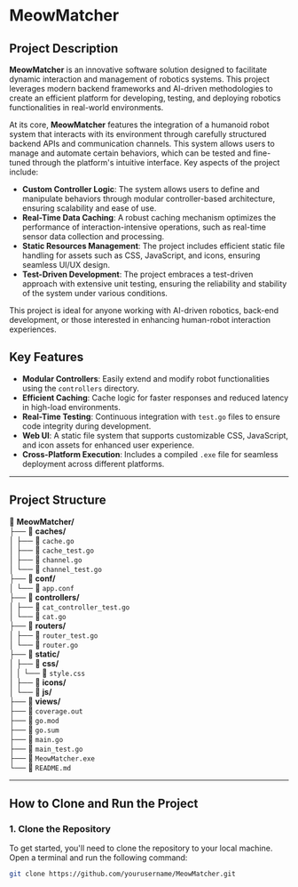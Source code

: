 # MeowMatcher

## Project Description

**MeowMatcher** is an innovative software solution designed to facilitate dynamic interaction and management of robotics systems. This project leverages modern backend frameworks and AI-driven methodologies to create an efficient platform for developing, testing, and deploying robotics functionalities in real-world environments. 

At its core, **MeowMatcher** features the integration of a humanoid robot system that interacts with its environment through carefully structured backend APIs and communication channels. This system allows users to manage and automate certain behaviors, which can be tested and fine-tuned through the platform's intuitive interface. Key aspects of the project include:

- **Custom Controller Logic**: The system allows users to define and manipulate behaviors through modular controller-based architecture, ensuring scalability and ease of use.
- **Real-Time Data Caching**: A robust caching mechanism optimizes the performance of interaction-intensive operations, such as real-time sensor data collection and processing.
- **Static Resources Management**: The project includes efficient static file handling for assets such as CSS, JavaScript, and icons, ensuring seamless UI/UX design.
- **Test-Driven Development**: The project embraces a test-driven approach with extensive unit testing, ensuring the reliability and stability of the system under various conditions.

This project is ideal for anyone working with AI-driven robotics, back-end development, or those interested in enhancing human-robot interaction experiences.

## Key Features

- **Modular Controllers**: Easily extend and modify robot functionalities using the `controllers` directory.
- **Efficient Caching**: Cache logic for faster responses and reduced latency in high-load environments.
- **Real-Time Testing**: Continuous integration with `test.go` files to ensure code integrity during development.
- **Web UI**: A static file system that supports customizable CSS, JavaScript, and icon assets for enhanced user experience.
- **Cross-Platform Execution**: Includes a compiled `.exe` file for seamless deployment across different platforms.

---

## Project Structure

📁 **MeowMatcher/**  
├── 📁 **caches/**  
│   ├── 📄 `cache.go`  
│   ├── 📄 `cache_test.go`  
│   ├── 📄 `channel.go`  
│   └── 📄 `channel_test.go`  
├── 📁 **conf/**  
│   └── 📄 `app.conf`  
├── 📁 **controllers/**  
│   ├── 📄 `cat_controller_test.go`  
│   └── 📄 `cat.go`  
├── 📁 **routers/**  
│   ├── 📄 `router_test.go`  
│   └── 📄 `router.go`  
├── 📁 **static/**  
│   ├── 📁 **css/**  
│   │   └── 📄 `style.css`  
│   ├── 📁 **icons/**  
│   └── 📁 **js/**  
├── 📁 **views/**  
├── 📄 `coverage.out`  
├── 📄 `go.mod`  
├── 📄 `go.sum`  
├── 📄 `main.go`  
├── 📄 `main_test.go`  
├── 📄 `MeowMatcher.exe`  
└── 📄 `README.md`  

---

## How to Clone and Run the Project

### 1. **Clone the Repository**

To get started, you'll need to clone the repository to your local machine. Open a terminal and run the following command:

```bash
git clone https://github.com/yourusername/MeowMatcher.git
